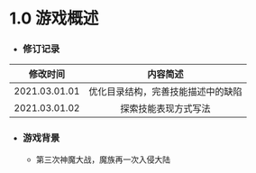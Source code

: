 # 1.0 游戏概述

- ### 修订记录

|   修改时间    |              内容简述              |
| :-----------: | :--------------------------------: |
| 2021.03.01.01 | 优化目录结构，完善技能描述中的缺陷 |
| 2021.03.01.02 |        探索技能表现方式写法        |

- ### 游戏背景

  - 第三次神魔大战，魔族再一次入侵大陆

  

